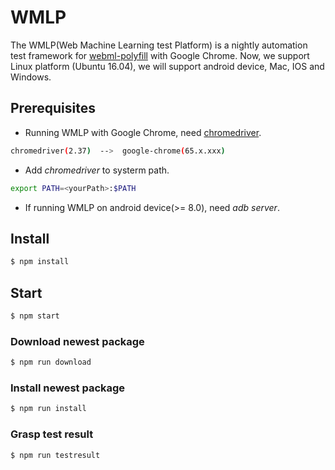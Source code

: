 # WMLP

The WMLP(Web Machine Learning test Platform) is a nightly automation test framework for [webml-polyfill](https://github.com/intel/webml-polyfill) with Google Chrome.
Now, we support Linux platform (Ubuntu 16.04), we will support android device, Mac, IOS and Windows.

## Prerequisites
* Running WMLP with Google Chrome, need [chromedriver](http://chromedriver.storage.googleapis.com/index.html).

```sh
chromedriver(2.37)  -->  google-chrome(65.x.xxx)
```

* Add *chromedriver* to systerm path.

```sh
export PATH=<yourPath>:$PATH
```

* If running WMLP on android device(>= 8.0), need *adb server*.

## Install

```sh
$ npm install
```

## Start

```sh
$ npm start
```

### Download newest package

```sh
$ npm run download
```

### Install newest package

```sh
$ npm run install
```

### Grasp test result

```sh
$ npm run testresult
```
